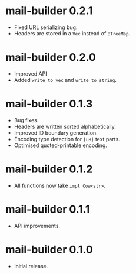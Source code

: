 mail-builder 0.2.1
================================
- Fixed URL serializing bug.
- Headers are stored in a `Vec` instead of `BTreeMap`.

mail-builder 0.2.0
================================
- Improved API
- Added `write_to_vec` and `write_to_string`.

mail-builder 0.1.3
================================
- Bug fixes.
- Headers are written sorted alphabetically.
- Improved ID boundary generation.
- Encoding type detection for `[u8]` text parts.
- Optimised quoted-printable encoding.

mail-builder 0.1.2
================================
- All functions now take `impl Cow<str>`.

mail-builder 0.1.1
================================
- API improvements.

mail-builder 0.1.0
================================
- Initial release.

